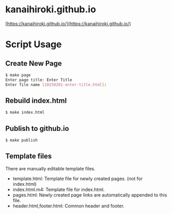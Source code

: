 # kanaihiroki.github.io

[https://kanaihiroki.github.io/](https://kanaihiroki.github.io/)

# Script Usage

## Create New Page

```sh
$ make page
Enter page title: Enter Title
Enter file name [20250201-enter-title.html]:
```

## Rebuild index.html

```sh
$ make index.html
```

## Publish to github.io

```sh
$ make publish
```

## Template files

There are manually editable template files.

- template.html: Template file for newly created pages. (not for index.html)
- index.html.m4: Template file for index.html.
- pages.html: Newly created page links are automatically appended to this file.
- header.html,footer.html: Common header and footer.
